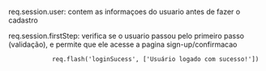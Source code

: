 req.session.user: contem as informaçoes do usuario antes de fazer o cadastro

req.session.firstStep: verifica se o usuario passou pelo primeiro passo (validação), e permite que ele acesse a pagina sign-up/confirmacao

                req.flash('loginSucess', ['Usuário logado com sucesso!'])
